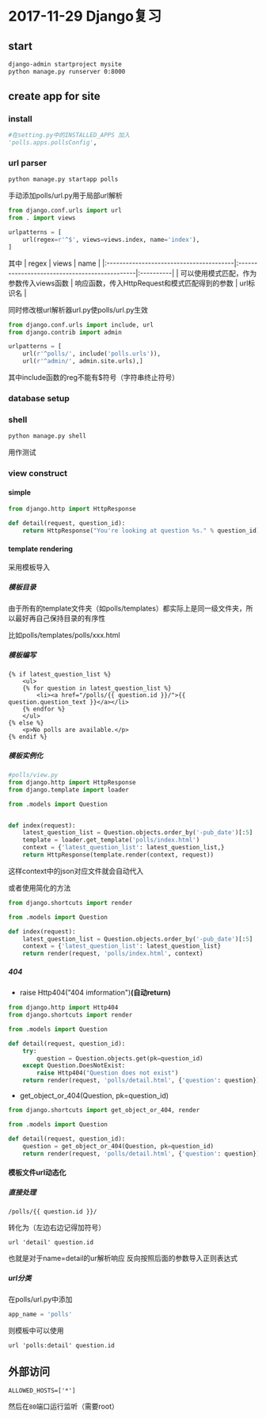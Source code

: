 # 2017-11-29 Django复习

## start
```bash
django-admin startproject mysite
python manage.py runserver 0:8000
```
## create app for site
### install
```python
#在setting.py中的INSTALLED_APPS 加入
'polls.apps.pollsConfig',
```
### url parser
```bash
python manage.py startapp polls
```
手动添加polls/url.py用于局部url解析
```python
from django.conf.urls import url
from . import views

urlpatterns = [
    url(regex=r'^$', views=views.index, name='index'),
]
```
其中
| regex                                   | views                                         | name      |
|:----------------------------------------|:----------------------------------------------|:----------|
| 可以使用模式匹配，作为参数传入views函数 | 响应函数，传入HttpRequest和模式匹配得到的参数 | url标识名 |

同时修改根url解析器url.py使polls/url.py生效
```python
from django.conf.urls import include, url
from django.contrib import admin

urlpatterns = [
    url(r'^polls/', include('polls.urls')),
    url(r'^admin/', admin.site.urls),]

```
其中include函数的reg不能有$符号（字符串终止符号）
### database setup

### shell
```bash
python manage.py shell
```
用作测试
### view construct
####  simple
```python
from django.http import HttpResponse

def detail(request, question_id):
    return HttpResponse("You're looking at question %s." % question_id)
```
#### template rendering
采用模板导入

##### 模板目录

由于所有的template文件夹（如polls/templates）都实际上是同一级文件夹，所以最好再自己保持目录的有序性

比如polls/templates/polls/xxx.html
##### 模板编写
```
{% if latest_question_list %}
    <ul>
    {% for question in latest_question_list %}
        <li><a href="/polls/{{ question.id }}/">{{ question.question_text }}</a></li>
    {% endfor %}
    </ul>
{% else %}
    <p>No polls are available.</p>
{% endif %}
```
##### 模板实例化
```python
#polls/view.py
from django.http import HttpResponse
from django.template import loader

from .models import Question


def index(request):
    latest_question_list = Question.objects.order_by('-pub_date')[:5]
    template = loader.get_template('polls/index.html')
    context = {'latest_question_list': latest_question_list,}
    return HttpResponse(template.render(context, request))
```
这样context中的json对应文件就会自动代入

或者使用简化的方法
```python
from django.shortcuts import render

from .models import Question

def index(request):
    latest_question_list = Question.objects.order_by('-pub_date')[:5]
    context = {'latest_question_list': latest_question_list}
    return render(request, 'polls/index.html', context)
```
##### 404
* raise Http404("404 imformation")__(自动return)__
```python
from django.http import Http404
from django.shortcuts import render

from .models import Question

def detail(request, question_id):
    try:
        question = Question.objects.get(pk=question_id)
    except Question.DoesNotExist:
        raise Http404("Question does not exist")
    return render(request, 'polls/detail.html', {'question': question})
```
* get_object_or_404(Question, pk=question_id)
```python
from django.shortcuts import get_object_or_404, render

from .models import Question

def detail(request, question_id):
    question = get_object_or_404(Question, pk=question_id)
    return render(request, 'polls/detail.html', {'question': question})
```
#### 模板文件url动态化
##### 直接处理
```
/polls/{{ question.id }}/
```
转化为（左边右边记得加符号）

```
url 'detail' question.id
```

也就是对于name=detail的ur解析响应 反向按照后面的参数导入正则表达式
##### url分类
在polls/url.py中添加
```python
app_name = 'polls'
```
则模板中可以使用
```
url 'polls:detail' question.id
```
## 外部访问
```
ALLOWED_HOSTS=['*']
```
然后在```80```端口运行监听（需要root）
